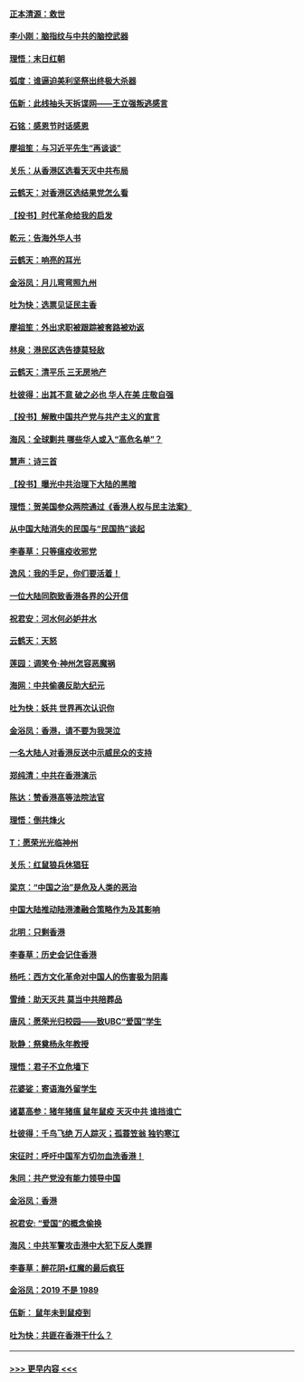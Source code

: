 #### [正本清源：救世](../pages/nsc993/n11689134.md?t=11300033) 
#### [李小刚：脑指纹与中共的脑控武器](../pages/nsc993/n11688900.md?t=11300033) 
#### [理悟：末日红朝](../pages/nsc993/n11688829.md?t=11300033) 
#### [弧度：谁逼迫美利坚祭出终极大杀器](../pages/nsc993/n11688735.md?t=11300033) 
#### [伍新：此线抽头天拆谍网——王立强叛逃感言](../pages/nsc993/n11687981.md?t=11300033) 
#### [石铭：感恩节时话感恩](../pages/nsc993/n11687568.md?t=11300033) 
#### [廖祖笙：与习近平先生“再谈谈”](../pages/nsc993/n11687005.md?t=11300033) 
#### [关乐：从香港区选看天灭中共布局](../pages/nsc993/n11686647.md?t=11300033) 
#### [云鹤天：对香港区选结果党怎么看](../pages/nsc993/n11686216.md?t=11300033) 
#### [【投书】时代革命给我的启发](../pages/nsc993/n11684287.md?t=11300033) 
#### [乾元：告海外华人书](../pages/nsc993/n11684044.md?t=11300033) 
#### [云鹤天：响亮的耳光](../pages/nsc993/n11684254.md?t=11300033) 
#### [金浴凤：月儿弯弯照九州](../pages/nsc993/n11684231.md?t=11300033) 
#### [吐为快：选票见证民主香](../pages/nsc993/n11684206.md?t=11300033) 
#### [廖祖笙：外出求职被跟踪被套路被劝返](../pages/nsc993/n11683874.md?t=11300033) 
#### [林泉：港民区选告捷莫轻敌](../pages/nsc993/n11683930.md?t=11300033) 
#### [云鹤天：清平乐 三无房地产](../pages/nsc993/n11681521.md?t=11300033) 
#### [杜彼得：出其不意 破之必也 华人在美 庄敬自强](../pages/nsc993/n11679554.md?t=11300033) 
#### [【投书】解散中国共产党与共产主义的宣言](../pages/nsc993/n11679177.md?t=11300033) 
#### [海风：全球剿共 哪些华人或入“高危名单”？](../pages/nsc993/n11678617.md?t=11300033) 
#### [慧声：诗三首](../pages/nsc993/n11678848.md?t=11300033) 
#### [【投书】曝光中共治理下大陆的黑暗](../pages/nsc993/n11678674.md?t=11300033) 
#### [理悟：贺美国参众两院通过《香港人权与民主法案》](../pages/nsc993/n11678104.md?t=11300033) 
#### [从中国大陆消失的民国与“民国热”谈起](../pages/nsc993/n11678075.md?t=11300033) 
#### [李春草：只等瘟疫收邪党](../pages/nsc993/n11677308.md?t=11300033) 
#### [逸风：我的手足，你们要活着！](../pages/nsc993/n11676352.md?t=11300033) 
#### [一位大陆同胞致香港各界的公开信](../pages/nsc993/n11675761.md?t=11300033) 
#### [祝君安：河水何必妒井水](../pages/nsc993/n11675746.md?t=11300033) 
#### [云鹤天：天怒](../pages/nsc993/n11675718.md?t=11300033) 
#### [莲园：调笑令‧神州怎容恶魔祸](../pages/nsc993/n11675648.md?t=11300033) 
#### [海网：中共偷袭反助大纪元](../pages/nsc993/n11673515.md?t=11300033) 
#### [吐为快：妖共 世界再次认识你](../pages/nsc993/n11673506.md?t=11300033) 
#### [金浴凤：香港，请不要为我哭泣](../pages/nsc993/n11673248.md?t=11300033) 
#### [一名大陆人对香港反送中示威民众的支持](../pages/nsc993/n11672615.md?t=11300033) 
#### [郑纯清：中共在香港演示](../pages/nsc993/n11670539.md?t=11300033) 
#### [陈达：赞香港高等法院法官](../pages/nsc993/n11669542.md?t=11300033) 
#### [理悟：倒共烽火](../pages/nsc993/n11668844.md?t=11300033) 
#### [T：愿荣光光临神州](../pages/nsc993/n11668421.md?t=11300033) 
#### [关乐：红鼠狼兵休猖狂](../pages/nsc993/n11668378.md?t=11300033) 
#### [梁京：“中国之治”是危及人类的恶治](../pages/nsc993/n11668328.md?t=11300033) 
#### [中国大陆推动陆港澳融合策略作为及其影响](../pages/nsc993/n11668157.md?t=11300033) 
#### [北明：只剩香港](../pages/nsc993/n11668002.md?t=11300033) 
#### [李春草：历史会记住香港](../pages/nsc993/n11667927.md?t=11300033) 
#### [杨吒：西方文化革命对中国人的伤害极为阴毒](../pages/nsc993/n11664521.md?t=11300033) 
#### [雪绮：助天灭共 莫当中共陪葬品](../pages/nsc993/n11662650.md?t=11300033) 
#### [唐风：愿荣光归校园——致UBC“爱国”学生](../pages/nsc993/n11662194.md?t=11300033) 
#### [耿静：祭奠杨永年教授](../pages/nsc993/n11662514.md?t=11300033) 
#### [理悟：君子不立危墙下](../pages/nsc993/n11662172.md?t=11300033) 
#### [花婆娑：寄语海外留学生](../pages/nsc993/n11662121.md?t=11300033) 
#### [诸葛高参：猪年猪瘟 鼠年鼠疫 天灭中共 谁挡谁亡](../pages/nsc993/n11661980.md?t=11300033) 
#### [杜彼得：千鸟飞绝 万人踪灭；孤蓑笠翁 独钓寒江](../pages/nsc993/n11661170.md?t=11300033) 
#### [宋征时：呼吁中国军方切勿血洗香港！](../pages/nsc993/n11415318.md?t=11300033) 
#### [朱同：共产党没有能力领导中国](../pages/nsc993/n11660421.md?t=11300033) 
#### [金浴凤：香港](../pages/nsc993/n11660419.md?t=11300033) 
#### [祝君安: “爱国”的概念偷换](../pages/nsc993/n11659706.md?t=11300033) 
#### [海风：中共军警攻击港中大犯下反人类罪](../pages/nsc993/n11659632.md?t=11300033) 
#### [李春草：醉花阴•红魔的最后疯狂](../pages/nsc993/n11659287.md?t=11300033) 
#### [金浴凤：2019 不是 1989](../pages/nsc993/n11657663.md?t=11300033) 
#### [伍新： 鼠年未到鼠疫到](../pages/nsc993/n11655098.md?t=11300033) 
#### [吐为快：共匪在香港干什么？](../pages/nsc993/n11654891.md?t=11300033) 

----
#### [ >>> 更早内容 <<< ](../indexes/nsc993-earlier.md)
